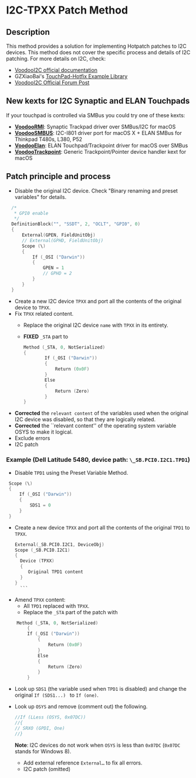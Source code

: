 # I2C-TPXX Patch Method

## Description

This method provides a solution for implementing Hotpatch patches to I2C devices. This method does not cover the specific process and details of I2C patching. For more details on I2C, check:

- [VoodooI2C official documentation](https://voodooi2c.github.io/)
- GZXiaoBai's [TouchPad-Hotfix Example Library](https://github.com/GZXiaoBai/Hackintosh-TouchPad-Hotpatch)
- [VoodooI2C Official Forum Post](https://www.tonymacx86.com/threads/voodooi2c-help-and-support.243378/)

## New kexts for I2C Synaptic and ELAN Touchpads
If your touchpad is controlled via SMBus you could try one of these kexts:

- [**VoodooRMI**](https://github.com/VoodooSMBus/VoodooRMI): Synaptic Trackpad driver over SMBus/I2C for macOS 
- [**VoodooSMBUS**](https://github.com/VoodooSMBus/VoodooSMBus): I2C-I801 driver port for macOS X + ELAN SMBus for Thinkpad T480s, L380, P52 
- [**VoodooElan**](https://github.com/VoodooSMBus/VoodooElan): ELAN Touchpad/Trackpoint driver for macOS over SMBus 
- [**VoodooTrackpoint**](https://github.com/VoodooSMBus/VoodooTrackpoint):  Generic Trackpoint/Pointer device handler kext for macOS  


## Patch principle and process

- Disable the original I2C device. Check "Binary renaming and preset variables" for details.

```swift
  /*
   * GPI0 enable
   */
  DefinitionBlock("", "SSDT", 2, "OCLT", "GPI0", 0)
  {
      External(GPEN, FieldUnitObj)
      // External(GPHD, FieldUnitObj)
      Scope (\)
      {
          If (_OSI ("Darwin"))
          {
              GPEN = 1
              // GPHD = 2
          }
      }
  }
```
- Create a new I2C device `TPXX` and port all the contents of the original device to `TPXX`.
- Fix `TPXX` related content.
  - Replace the original I2C device `name` with `TPXX` in its entirety.
  - **FIXED** `_STA` part to
	
	```swift
    Method (_STA, 0, NotSerialized)
    {
        	If (_OSI ("Darwin"))
    	   	{
          		Return (0x0F)
          	}
        	Else
        	{
        		Return (Zero)
        	}
    }
	```
- **Corrected** the ``relevant content`` of the variables used when the original I2C device was disabled, so that they are logically related.
- **Corrected** the ``relevant content'' of the operating system variable OSYS to make it logical.
- Exclude errors
- I2C patch

### Example (Dell Latitude 5480, device path: `\_SB.PCI0.I2C1.TPD1`)
- Disable ``TPD1`` using the Preset Variable Method.

 ```swift
  Scope (\)
  {
      If (_OSI ("Darwin"))
      {
          SDS1 = 0
      }
  }
  ```
- Create a new device `TPXX` and port all the contents of the original `TPD1` to `TPXX`.
	```swift
  External(_SB.PCI0.I2C1, DeviceObj)
  Scope (_SB.PCI0.I2C1)
  {
      Device (TPXX)
      {
         Original TPD1 content
      }
  }
	  ```
- Amend `TPXX` content:
	- All `TPD1` replaced with `TPXX`.
  	- Replace the `_STA` part of the patch with
 
```swift
	Method (_STA, 0, NotSerialized)
    	{
   		If (_OSI ("Darwin"))
        	{
           		Return (0x0F)
        	}
        	Else
        	{
          		Return (Zero)
        	}
    	}
```
 - Look up `SDS1` (the variable used when `TPD1` is disabled) and change the original `If (SDS1...) ` to `If (one)`.  
 - Look up `OSYS` and remove (comment out) the following.
	
	```swift
    //If (LLess (OSYS, 0x07DC))
    //{
    // SRXO (GPDI, One)
    //}
	```
	**Note**: I2C devices do not work when `OSYS` is less than `0x07DC` (`0x07DC` stands for Windows 8).
	
	- Add external reference `External…` to fix all errors.
	- I2C patch (omitted)
